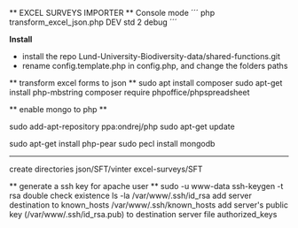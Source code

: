 
** EXCEL SURVEYS IMPORTER **
Console mode 
´´´
php transform_excel_json.php DEV std 2 debug
´´´

**Install**
 - install the repo Lund-University-Biodiversity-data/shared-functions.git
 - rename config.template.php in config.php, and change the folders paths
 
** transform excel forms to json **
sudo apt install composer
sudo apt-get install php-mbstring
composer require phpoffice/phpspreadsheet


** enable mongo to php **

sudo add-apt-repository ppa:ondrej/php
sudo apt-get update

sudo apt-get install php-pear
sudo pecl install mongodb
****

create directories
json/SFT/vinter
excel-surveys/SFT


** generate a ssh key for apache user **
sudo -u www-data ssh-keygen -t rsa
double check existence 
ls -la /var/www/.ssh/id_rsa
add server destination to known_hosts
/var/www/.ssh/known_hosts
add server's public key (/var/www/.ssh/id_rsa.pub) to destination server file authorized_keys